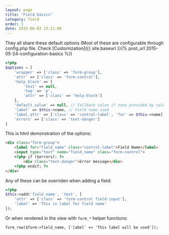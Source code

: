 ```yaml
---
layout: page
title: "Field basics"
category: field
order: 1
date: 2015-06-03 13:11:09
---
```


They all share these default options (Most of these are configurable through config.php file. Check [Customization]({{ site.baseurl }}{% post_url 2015-05-24-configuration-basics %})

```php
<?php
$options = [
    'wrapper' => ['class' => 'form-group'],
    'attr' => ['class' => 'form-control'],
    'help_block' => [
        'text' => null,
        'tag' => 'p',
        'attr' => ['class' => 'help-block']
    ],
    'default_value' => null, // Fallback value if none provided by value property or model
    'label' => $this->name, // Field name used
    'label_attr' => ['class' => 'control-label', 'for' => $this->name],
    'errors' => ['class' => 'text-danger']
]
```

This is html demonstration of the options:

```html
<div class="form-group">
    <label for="field_name" class="control-label">Field Name</label>
    <input type="text" name="field_name" class="form-control">
    <?php if ($errors): ?>
        <div class="text-danger">Error message</div>
    <?php endif; ?>
</div>
```

Any of these can be overriden when adding a field:

```php
<?php
$this->add('field_name', 'text', [
    'attr' => ['class' => 'form-control field-input'],
    'label' => 'This is label for field name'
]);
```

Or when rendered in the view with `form_*` helper functions:

```html
form_row($form->field_name, ['label' => 'This label will be used']);
```
